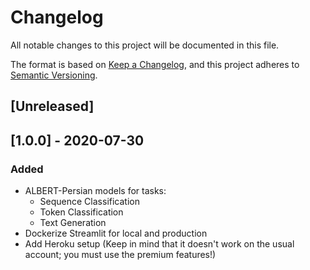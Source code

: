 # Changelog
All notable changes to this project will be documented in this file.

The format is based on [Keep a Changelog](https://keepachangelog.com/en/1.0.0/),
and this project adheres to [Semantic Versioning](https://semver.org/spec/v2.0.0.html).

## [Unreleased]

## [1.0.0] - 2020-07-30
### Added
- ALBERT-Persian models for tasks:
    - Sequence Classification
    - Token Classification
    - Text Generation
- Dockerize Streamlit for local and production
- Add Heroku setup (Keep in mind that it doesn't work on the usual account; you must use the premium features!)
